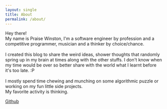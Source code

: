 ```yaml
---
layout: single
title: About
permalink: /about/
---
```


Hey there! 
<br>
My name is Praise Winston, I'm a software engineer by profession and a competitive programmer, musician and a thinker by choice/chance.
<br>
<br>
I created this blog to share the weird ideas, shower thoughts that randomly spring up in my brain at times along with the other stuffs. I don't know when my time would be over so better share with the world what I learnt before it's too late. :P
<br>
<br>
I mostly spend time chewing and munching on some algorithmic puzzle or working on my fun little side projects.
<br>
My favorite activity is thinking. 

[Github]

[Github]: https://github.com/sharpnife
